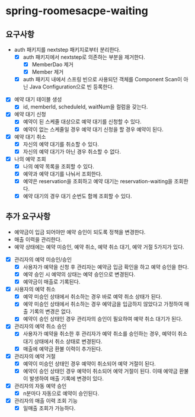 # spring-roomesacpe-waiting

## 요구사항
- auth 패키지를 nextstep 패키지로부터 분리한다.
  - [x] auth 패키지에서 nextstep로 의존하는 부분을 제거한다.
    - [x] MemberDao 제거
    - [x] Member 제거
  - [x] auth 패키지 내에서 스프링 빈으로 사용되던 객체를 Component Scan이 아닌 Java Configuration으로 빈 등록한다.
- [x] 예약 대기 테이블 생성
  - [x] id, memberId, scheduleId, waitNum을 컬럼을 갖는다.
- [x] 예약 대기 신청
  - [x] 예약이 된 스케줄 대상으로 예약 대기를 신청할 수 있다.
  - [x] 예약이 없는 스케줄일 경우 예약 대기 신청을 할 경우 예약이 된다.
- [x] 예약 대기 취소
  - [x] 자신의 예약 대기를 취소할 수 있다.
  - [x] 자신의 예약 대기가 아닌 경우 취소할 수 없다.
- [x] 나의 예약 조회
  - [x] 나의 예약 목록을 조회할 수 있다.
  - [x] 예약과 예약 대기를 나눠서 조회한다.
  - [x] 예약은 reservation을 조회하고 예약 대기는 reservation-waiting을 조회한다.
  - [x] 예약 대기의 경우 대기 순번도 함께 조회할 수 있다.

## 추가 요구사항
- 예약금이 입금 되어야만 예약 승인이 되도록 정책을 변경한다.
- 매출 이력을 관리한다.
- 예약 상태에는 예약 미승인, 예약 취소, 예약 취소 대기, 예약 거절 5가지가 있다.
- [x] 관리자의 예약 미승인/승인
  - [x] 사용자가 예약을 신청 후 관리자는 예약금 입금 확인을 하고 예약 승인을 한다.
  - [x] 예약 승인 시 예약의 상태는 예약 승인으로 변경된다.
  - [x] 예약금이 매출로 기록된다.
- [x] 사용자의 예약 취소
  - [x] 예약 미승인 상태에서 취소하는 경우 바로 예약 취소 상태가 된다. 
  - [x] 예약 미승인 상태에서 취소하는 경우 예약금을 입금하지 않았다고 가정하여 매출 기록의 변경은 없다.
  - [x] 예약이 승인 상태인 경우 관리자의 승인이 필요하여 예약 취소 대기가 된다.
- [x] 관리자의 예약 취소 승인
  - [x] 사용자가 예약을 취소한 후 관리자가 예약 취소를 승인하는 경우, 예약이 취소 대기 상태에서 취소 상태로 변경된다.
  - [x] 매출에 예약금 환불 이력이 추가된다.
- [x] 관리자의 예약 거절
  - [x] 예약이 미승인 상태인 경우 예약이 취소되어 예약 거절이 된다.
  - [x] 예약이 승인 상태인 경우 예약이 취소되어 예약 거절이 된다. 이때 예약금 환불이 발생하여 매출 기록에 변경이 있다.
- [x] 관리자의 자동 예약 승인
  - [x] n분마다 자동으로 예약이 승인된다.
- [x] 관리자의 매출 이력 조회 기능
  - [x] 일매출 조회가 가능하다.
